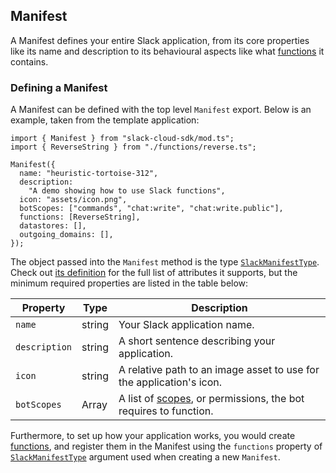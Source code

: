 ## Manifest

A Manifest defines your entire Slack application, from its core properties like its name and description to its behavioural
aspects like what [functions][functions] it contains.

### Defining a Manifest

A Manifest can be defined with the top level `Manifest` export. Below is an example, taken from the template application:

```
import { Manifest } from "slack-cloud-sdk/mod.ts";
import { ReverseString } from "./functions/reverse.ts";

Manifest({
  name: "heuristic-tortoise-312",
  description:
    "A demo showing how to use Slack functions",
  icon: "assets/icon.png",
  botScopes: ["commands", "chat:write", "chat:write.public"],
  functions: [ReverseString],
  datastores: [],
  outgoing_domains: [],
});
```

The object passed into the `Manifest` method is the type [`SlackManifestType`][manifest-type]. Check out [its definition][manifest-type]
for the full list of attributes it supports, but the minimum required properties are listed in the table below:

|Property|Type|Description|
|---|---|---|
|`name`|string|Your Slack application name.|
|`description`|string|A short sentence describing your application.|
|`icon`|string|A relative path to an image asset to use for the application's icon.|
|`botScopes`|Array<string>|A list of [scopes][scopes], or permissions, the bot requires to function.|

Furthermore, to set up how your application works, you would create
[functions][functions], and register them in the Manifest using the `functions` property
of [`SlackManifestType`][manifest-type] argument used when creating a new `Manifest`.

[functions]: ./functions.md
[manifest-type]: ../src/types.ts#L12
[scopes]: https://api.slack.com/scopes
